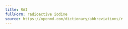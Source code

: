 ```yaml
---
title: RAI
fullForm: radioactive iodine
source: https://openmd.com/dictionary/abbreviations/r
---
```

